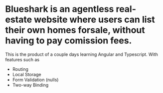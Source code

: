 # Blueshark is an agentless real-estate website where users can list their own homes forsale, without having to pay comission fees. 

This is the product of a couple days learning Angular and Typescript. 
With features such as

- Routing
- Local Storage
- Form Validation (nulls)
- Two-way Binding
